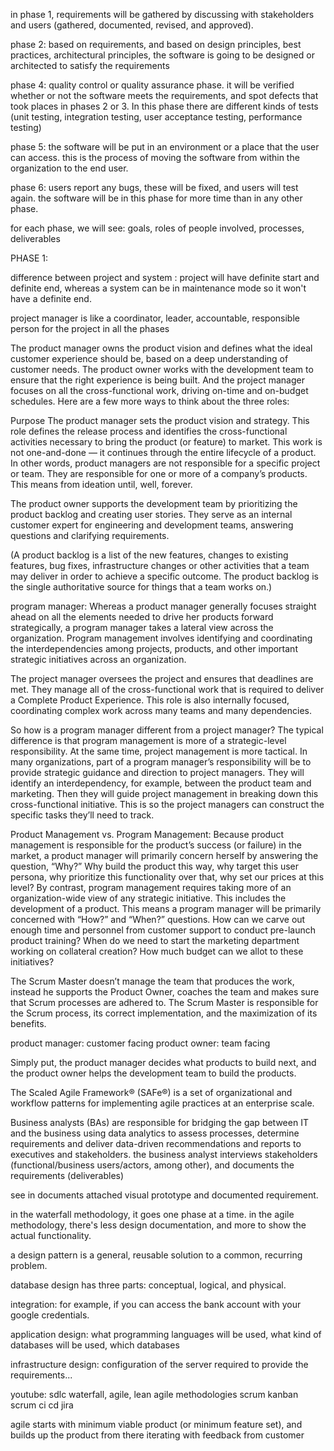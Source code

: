in phase 1, requirements will be gathered by discussing with stakeholders and users (gathered, documented, revised, and approved).

phase 2: based on requirements, and based on design principles, best practices, architectural principles, the software is going to be designed or architected to satisfy the requirements

phase 4: quality control or quality assurance phase. it will be verified whether or not the software meets the requirements, and spot defects that took places in phases 2 or 3. In this phase there are different kinds of tests (unit testing, integration testing, user acceptance testing, performance testing)

phase 5: the software will be put in an environment or a place that the user can access. this is the process of moving the software from within the organization to the end user.

phase 6: users report any bugs, these will be fixed, and users will test again. the software will be in this phase for more time than in any other phase.

for each phase, we will see:
goals, roles of people involved, processes, deliverables

PHASE 1:

difference between project and system : project will have definite start and definite end, whereas a system can be in maintenance mode so it won't have a definite end.

project manager is like a coordinator, leader, accountable, responsible person for the project in all the phases

The product manager owns the product vision and defines what the ideal customer experience should be, based on a deep understanding of customer needs. The product owner works with the development team to ensure that the right experience is being built. And the project manager focuses on all the cross-functional work, driving on-time and on-budget schedules. Here are a few more ways to think about the three roles:

Purpose
The product manager sets the product vision and strategy. This role defines the release process and identifies the cross-functional activities necessary to bring the product (or feature) to market. This work is not one-and-done — it continues through the entire lifecycle of a product.
In other words, product managers are not responsible for a specific project or team. They are responsible for one or more of a company’s products. This means from ideation until, well, forever.

The product owner supports the development team by prioritizing the product backlog and creating user stories. They serve as an internal customer expert for engineering and development teams, answering questions and clarifying requirements.

(A product backlog is a list of the new features, changes to existing features, bug fixes, infrastructure changes or other activities that a team may deliver in order to achieve a specific outcome. The product backlog is the single authoritative source for things that a team works on.)

program manager:
Whereas a product manager generally focuses straight ahead on all the elements needed to drive her products forward strategically, a program manager takes a lateral view across the organization.
Program management involves identifying and coordinating the interdependencies among projects, products, and other important strategic initiatives across an organization.

The project manager oversees the project and ensures that deadlines are met. They manage all of the cross-functional work that is required to deliver a Complete Product Experience. This role is also internally focused, coordinating complex work across many teams and many dependencies.

So how is a program manager different from a project manager? The typical difference is that program management is more of a strategic-level responsibility. At the same time, project management is more tactical.
In many organizations, part of a program manager’s responsibility will be to provide strategic guidance and direction to project managers. They will identify an interdependency, for example, between the product team and marketing. Then they will guide project management in breaking down this cross-functional initiative. This is so the project managers can construct the specific tasks they’ll need to track.

Product Management vs. Program Management:
Because product management is responsible for the product’s success (or failure) in the market, a product manager will primarily concern herself by answering the question, “Why?” Why build the product this way, why target this user persona, why prioritize this functionality over that, why set our prices at this level?
By contrast, program management requires taking more of an organization-wide view of any strategic initiative. This includes the development of a product. This means a program manager will be primarily concerned with “How?” and “When?” questions. How can we carve out enough time and personnel from customer support to conduct pre-launch product training? When do we need to start the marketing department working on collateral creation? How much budget can we allot to these initiatives?

The Scrum Master doesn’t manage the team that produces the work, instead he supports the Product Owner, coaches the team and makes sure that Scrum processes are adhered to. The Scrum Master is responsible for the Scrum process, its correct implementation, and the maximization of its benefits.

product manager: customer facing
product owner: team facing

Simply put, the product manager decides what products to build next, and the product owner helps the development team to build the products.

The Scaled Agile Framework® (SAFe®) is a set of organizational and workflow patterns for implementing agile practices at an enterprise scale.

Business analysts (BAs) are responsible for bridging the gap between IT and the business using data analytics to assess processes, determine requirements and deliver data-driven recommendations and reports to executives and stakeholders.
the business analyst interviews stakeholders (functional/business users/actors, among other), and documents the requirements (deliverables)

see in documents attached visual prototype and documented requirement.

in the waterfall methodology, it goes one phase at a time.
in the agile methodology, there's less design documentation, and more to show the actual functionality.

a design pattern is a general, reusable solution to a common, recurring problem.

database design has three parts: conceptual, logical, and physical.

integration: for example, if you can access the bank account with your google credentials.

application design: what programming languages will be used, what kind of databases will be used, which databases

infrastructure design: configuration of the server required to provide the requirements...

youtube:
sdlc
waterfall, agile, lean
agile methodologies
scrum kanban
scrum
ci cd
jira

agile starts with minimum viable product (or minimum feature set), and builds up the product from there iterating with feedback from customer
